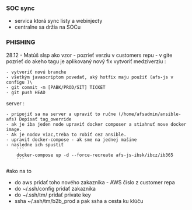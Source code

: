 ### SOC sync
- servica ktorá sync  listy a webinjecty 
- centralne sa držia na SOCu 

### PHISHING 
28.12 - Matúš 
slsp ako vzor 
    - pozrieť verziu v customers repu 
    - v gite pozrieť  do akeho tagu je aplikovaný nový fix 
vytvoriť  medziverziu :

    - vytvoriť novú branche 
    - všetkým javascriptom povedať, aký hotfix maju použiť (afs-js v configu )\
    - git commit -m [PABK/PROD/SIT] TICKET 
    - git push HEAD 
    
server :

    - pripojiť sa na server a upraviť to ručne (/home/afsadmin/ansible-afs) Dopísať tag_owerride 
    - ak je iba jeden node upraviť docker composer a stiahnuť nove docker image. 
    - Ak je nodov viac,treba to robiť cez ansible.
    - upraviť docker-compose - ak sme na jednej mašine 
    - nasledne ich spustiť 
        ```
        docker-compose up -d --force-recreate afs-js-ibsk/ibcz/ib365 
        ```
        
  #ako na to 
  - do aws pridať toho nového zakaznika - AWS číslo z customer repa 
  - do ~/.ssh/config pridať  zakaznika 
  - do ~/.ssh/tm/  pridať private key 
  -  ssha ~/.ssh/tm/b2b_prod   a pak ssha a cesta ku klúču 